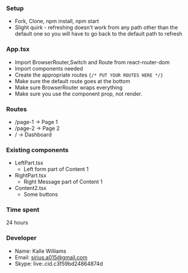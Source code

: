### Setup

- Fork, Clone, npm install, npm start
- Slight quirk - refreshing doesn't work from any path other than the default one so you will have to go back to the default path to refresh

### App.tsx

- Import BrowserRouter,Switch and Route from react-router-dom
- Import components needed
- Create the appropriate routes `{/* PUT YOUR ROUTES HERE */}`
- Make sure the default route goes at the bottom
- Make sure BrowserRouter wraps everything
- Make sure you use the component prop, not render.

### Routes

- /page-1 -> Page 1
- /page-2 -> Page 2
- / -> Dashboard

### Existing components

- LeftPart.tsx
  - Left form part of Content 1
- RightPart.tsx
  - Right Message part of Content 1
- Content2.tsx
  - Some buttons

### Time spent

24 hours

### Developer

- Name: Kalle Williams
- Email: sirius.a015@gmail.com
- Skype: live:.cid.c3f59bd24864874d
